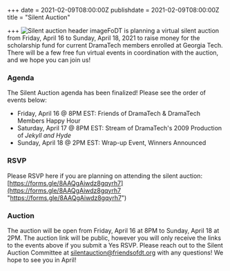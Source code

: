 +++
date = 2021-02-09T08:00:00Z
publishdate = 2021-02-09T08:00:00Z
title = "Silent Auction"

+++
![Silent auction header image](/uploads/8f923653-55df-444d-9b4f-6828e168eb53.jpeg "Silent Auction Header")FoDT is planning a virtual silent auction from Friday, April 16 to Sunday, April 18, 2021 to raise money for the scholarship fund for current DramaTech members enrolled at Georgia Tech. There will be a few free fun virtual events in coordination with the auction, and we hope you can join us!

### Agenda

The Silent Auction agenda has been finalized! Please see the order of events below:

* Friday, April 16 @ 8PM EST: Friends of DramaTech & DramaTech Members Happy Hour
* Saturday, April 17 @ 8PM EST: Stream of DramaTech's 2009 Production of _Jekyll and Hyde_
* Sunday, April 18 @ 2PM EST: Wrap-up Event, Winners Announced

### RSVP

Please RSVP here if you are planning on attending the silent auction: [https://forms.gle/8AAQgAiwdz8gqyrh7](https://forms.gle/8AAQgAiwdz8gqyrh7 "https://forms.gle/8AAQgAiwdz8gqyrh7")

### Auction

The auction will be open from Friday, April 16 at 8PM to Sunday, April 18 at 2PM. The auction link will be public, however you will only receive the links to the events above if you submit a Yes RSVP. Please reach out to the Silent Auction Committee at [silentauction@friendsofdt.org](mailto:silentauction@friendsofdt.org) with any questions! We hope to see you in April!
